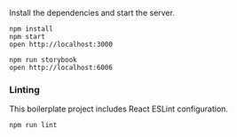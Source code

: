 
Install the dependencies and start the server.

```
npm install
npm start
open http://localhost:3000

npm run storybook
open http://localhost:6006
```

### Linting

This boilerplate project includes React ESLint configuration.

```
npm run lint
```
